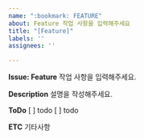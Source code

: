 ```yaml
---
name: ":bookmark: FEATURE"
about: Feature 작업 사항을 입력해주세요
title: "[Feature]"
labels: ''
assignees: ''

---
```


**Issue: Feature**
작업 사항을 입력해주세요.

**Description**
설명을 작성해주세요.

**ToDo**
[ ] todo
[ ] todo

**ETC**
기타사항
